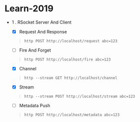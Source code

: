 # Learn-2019

* 1 . RSocket Server And Client

  * [x] Request And Response 
   > `http POST http://localhost/request abc=123`
  * [ ] Fire And Forget
   > `http POST http://localhost/fire abc=123`
  * [x] Channel 
   > `http --stream GET http://localhost/channel`
  * [x] Stream 
   > `http --stream POST http://localhost/stream abc=123`
  * [ ] Metadata Push
   > `http POST http://localhost/metadata abc=123`
